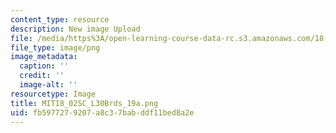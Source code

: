 ```yaml
---
content_type: resource
description: New image Upload
file: /media/https%3A/open-learning-course-data-rc.s3.amazonaws.com/18-02sc-multivariable-calculus-fall-2010/fb5977279207a8c37babddf11bed8a2e_MIT18_02SC_L30Brds_19a.png
file_type: image/png
image_metadata:
  caption: ''
  credit: ''
  image-alt: ''
resourcetype: Image
title: MIT18_02SC_L30Brds_19a.png
uid: fb597727-9207-a8c3-7bab-ddf11bed8a2e
---
```

